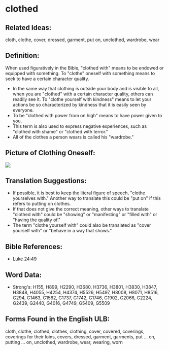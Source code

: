 # clothed

## Related Ideas:

cloth, clothe, cover, dressed, garment, put on, unclothed, wardrobe, wear

## Definition:

When used figuratively in the Bible, "clothed with" means to be endowed or equipped with something. To "clothe" oneself with something means to seek to have a certain character quality.

* In the same way that clothing is outside your body and is visible to all, when you are "clothed" with a certain character quality, others can readily see it. To "clothe yourself with kindness" means to let your actions be so characterized by kindness that it is easily seen by everyone.
* To be "clothed with power from on high" means to have power given to you.
* This term is also used to express negative experiences, such as "clothed with shame" or "clothed with terror."
* All of the clothes a person wears is called his "wardrobe."

## Picture of Clothing Oneself:

<a href="https://content.bibletranslationtools.org/WycliffeAssociates/en_tw/raw/branch/master/PNGs/c/Clotheoneself.png"><img src="https://content.bibletranslationtools.org/WycliffeAssociates/en_tw/raw/branch/master/PNGs/c/Clotheoneself.png" ></a>

## Translation Suggestions:

* If possible, it is best to keep the literal figure of speech, "clothe yourselves with." Another way to translate this could be "put on" if this refers to putting on clothes.
* If that does not give the correct meaning, other ways to translate "clothed with" could be "showing" or "manifesting" or "filled with" or "having the quality of."
* The term "clothe yourself with" could also be translated as "cover yourself with" or "behave in a way that shows."

## Bible References:

* [Luke 24:49](rc://en/tn/help/luk/24/49)

## Word Data:

* Strong's: H155, H899, H2290, H3680, H3736, H3801, H3830, H3847, H3848, H4055, H4254, H4374, H5526, H5497, H8008, H8071, H8516, G294, G1463, G1562, G1737, G1742, G1746, G1902, G2066, G2224, G2439, G2440, G4016, G4749, G5409, G5509

## Forms Found in the English ULB:

cloth, clothe, clothed, clothes, clothing, cover, covered, coverings, coverings for their loins, covers, dressed, garment, garments, put ... on, putting ... on, unclothed, wardrobe, wear, wearing, worn
